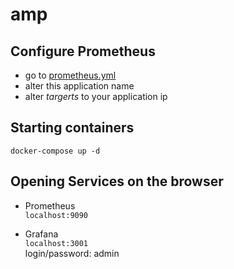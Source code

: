 # amp

## Configure Prometheus

- go to [prometheus.yml](https://github.com/reisneto/amp/blob/master/prometheus/config/prometheus.yml#L14)
- alter this application name 
- alter *targerts* to your application ip

## Starting containers

`docker-compose up -d`

## Opening Services on the browser
- Prometheus  
    `localhost:9090`

- Grafana  
    `localhost:3001`  
    login/password: admin
